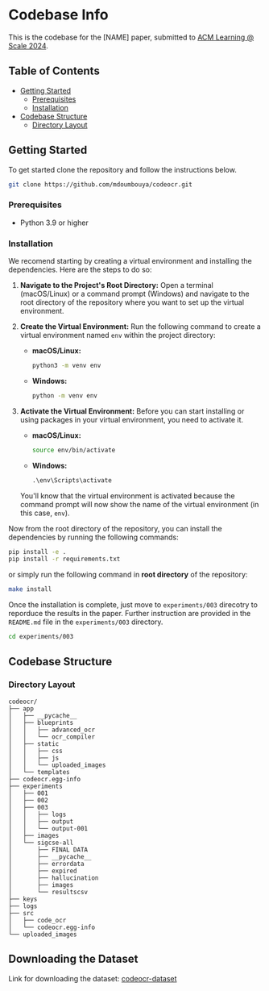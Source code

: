 # Codebase Info

This is the codebase for the [NAME] paper, submitted to [ACM Learning @ Scale 2024](https://learningatscale.hosting.acm.org/las2024/).

## Table of Contents

- [Getting Started](#getting-started)
  - [Prerequisites](#prerequisites)
  - [Installation](#installation)
- [Codebase Structure](#codebase-structure)
  - [Directory Layout](#directory-layout)


## Getting Started

To get started clone the repository and follow the instructions below.

```bash
git clone https://github.com/mdoumbouya/codeocr.git
```

### Prerequisites

- Python 3.9 or higher

### Installation

We recomend starting by creating a virtual environment and installing the dependencies. Here are the steps to do so: 


1. **Navigate to the Project's Root Directory:**
   Open a terminal (macOS/Linux) or a command prompt (Windows) and navigate to the root directory of the repository where you want to set up the virtual environment.

2. **Create the Virtual Environment:**
   Run the following command to create a virtual environment named `env` within the project directory:
   
   - **macOS/Linux:**
     ```sh
     python3 -m venv env
     ```
   - **Windows:**
     ```cmd
     python -m venv env
     ```

3. **Activate the Virtual Environment:**
   Before you can start installing or using packages in your virtual environment, you need to activate it.
    
   - **macOS/Linux:**
     ```sh
     source env/bin/activate
     ```
   - **Windows:**
     ```cmd
     .\env\Scripts\activate
     ```

   You'll know that the virtual environment is activated because the command prompt will now show the name of the virtual environment (in this case, `env`).

Now from the root directory of the repository, you can install the dependencies by running the following commands:
```bash
pip install -e .
pip install -r requirements.txt
```

or simply run the following command in **root directory** of the repository:

```bash
make install
```

Once the installation is complete, just move to `experiments/003` direcotry to reporduce the results in the paper. Further instruction are provided in the `README.md` file in the `experiments/003` directory.

```bash
cd experiments/003
```

## Codebase Structure

### Directory Layout

```
codeocr/
├── app
│   ├── __pycache__
│   ├── blueprints
│   │   ├── advanced_ocr
│   │   └── ocr_compiler
│   ├── static
│   │   ├── css
│   │   ├── js
│   │   └── uploaded_images
│   └── templates
├── codeocr.egg-info
├── experiments
│   ├── 001
│   ├── 002
│   ├── 003
│   │   ├── logs
│   │   ├── output
│   │   └── output-001
│   ├── images
│   └── sigcse-all
│       ├── FINAL DATA
│       ├── __pycache__
│       ├── errordata
│       ├── expired
│       ├── hallucination
│       ├── images
│       └── resultscsv
├── keys
├── logs
├── src
│   ├── code_ocr
│   └── codeocr.egg-info
└── uploaded_images

```

## Downloading the Dataset

Link for downloading the dataset: [codeocr-dataset](https://github.com/mdoumbouya/codeocr/blob/main/code-ocr-dataset-20240516.zip)